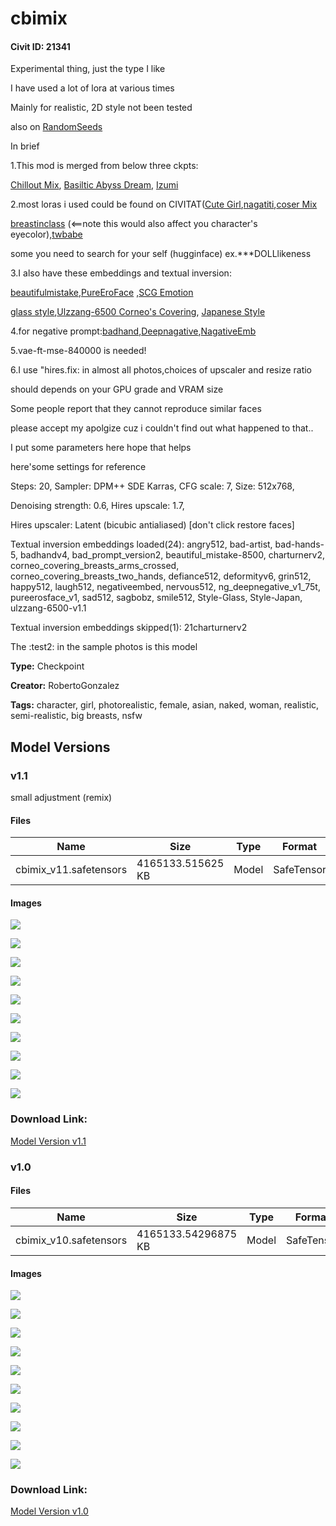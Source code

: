 # cbimix

#### Civit ID: 21341

<p>Experimental thing, just the type I like</p><p>I have used a lot of lora at various times</p><p>Mainly for realistic, 2D style not been tested</p><p>also on <a target="_blank" rel="ugc" href="https://randomseed.co/models">RandomSeeds</a></p><p>In brief</p><p>1.This mod is merged from below three ckpts:</p><p><a target="_blank" rel="ugc" href="https://civitai.com/models/6424">Chillout Mix</a>, <a target="_blank" rel="ugc" href="https://civitai.com/models/5322/basilticabyssdream">Basiltic Abyss Dream</a>, <a target="_blank" rel="ugc" href="https://civitai.com/models/1364/izumi">Izumi</a></p><p>2.most loras i used could be found on CIVITAT(<a target="_blank" rel="ugc" href="https://civitai.com/models/14171/cutegirlmix4">Cute Girl</a>,<a target="_blank" rel="ugc" href="https://civitai.com/models/8146/nagatitilora">nagatiti</a>,<a rel="ugc" href="https://civitai.com/models/18507">coser Mix</a></p><p><a target="_blank" rel="ugc" href="https://civitai.com/models/9025/breastinclass-better-bodies">breastinclass</a> (&lt;==note this would also affect you character's eyecolor),<a rel="ugc" href="https://civitai.com/models/19327/twbabe">twbabe</a></p><p>some you need to search for your self (hugginface) ex.***DOLLlikeness</p><p>3.I also have these embeddings and textual inversion:</p><p><a target="_blank" rel="ugc" href="https://civitai.com/models/11089/beautiful-mistake">beautifulmistake</a>,<a target="_blank" rel="ugc" href="https://civitai.com/models/4514/pure-eros-face">PureEroFace</a> ,<a target="_blank" rel="ugc" href="SCG Emotions Pack">SCG Emotion</a></p><p><a target="_blank" rel="ugc" href="https://civitai.com/models/4415/glass-style">glass style</a>,<a target="_blank" rel="ugc" href="https://civitai.com/models/8109/ulzzang-6500-korean-doll-aesthetic">Ulzzang-6500 </a><a target="_blank" rel="ugc" href="https://civitai.com/models/5202/corneos-covering-breasts-ti-embed-two-hands-version">Corneo's Covering</a>, <a target="_blank" rel="ugc" href="https://civitai.com/models/5214/japanese-style-ti">Japanese Style</a></p><p>4.for negative prompt:<a target="_blank" rel="ugc" href="https://civitai.com/models/16993/badhandv4-animeillustdiffusion">badhand</a>,<a target="_blank" rel="ugc" href="https://civitai.com/models/4629/deep-negative-v1x">Deepnagative</a>,<a target="_blank" rel="ugc" href="https://civitai.com/models/19375">NagativeEmb</a></p><p>5.vae-ft-mse-840000 is needed!</p><p>6.I use "hires.fix: in almost all photos,choices of upscaler and resize ratio</p><p>should depends on your GPU grade and VRAM size</p><p></p><p>Some people report that they cannot reproduce similar faces</p><p>please accept my apolgize cuz i couldn't find out what happened to that..</p><p>I put some parameters here hope that helps</p><p></p><p>here'some settings for reference</p><p>Steps: 20, Sampler: DPM++ SDE Karras, CFG scale: 7, Size: 512x768,</p><p>Denoising strength: 0.6, Hires upscale: 1.7,</p><p>Hires upscaler: Latent (bicubic antialiased) [don't click restore faces]</p><p></p><p>Textual inversion embeddings loaded(24): angry512, bad-artist, bad-hands-5, badhandv4, bad_prompt_version2, beautiful_mistake-8500, charturnerv2, corneo_covering_breasts_arms_crossed, corneo_covering_breasts_two_hands, defiance512, deformityv6, grin512, happy512, laugh512, negativeembed, nervous512, ng_deepnegative_v1_75t, pureerosface_v1, sad512, sagbobz, smile512, Style-Glass, Style-Japan, ulzzang-6500-v1.1</p><p>Textual inversion embeddings skipped(1): 21charturnerv2</p><p></p><p>The :test2: in the sample photos is this model</p><p></p><p></p>

**Type:** Checkpoint

**Creator:** RobertoGonzalez

**Tags:** character, girl, photorealistic, female, asian, naked, woman, realistic, semi-realistic, big breasts, nsfw

## Model Versions

### v1.1

<p>small adjustment (remix)</p>

#### Files

| Name | Size | Type | Format | Download Url | AutoV1 | AutoV2 | SHA256 | CRC32 | BLAKE3 |
| --- | --- | --- | --- | --- | --- | --- | --- | --- | --- |
| cbimix_v11.safetensors | 4165133.515625 KB | Model | SafeTensor | https://civitai.com/api/download/models/29581 | F7774964 | 911ED862C5 | 911ED862C506C542D78F1874D451B453C4C12402AABF716BA143F60B51128F77 | 3DB4F681 | D56DC2F801670F7B88B04BCE073FD219E261CEE9D7F2AC1AD63C114490EE7804 |

#### Images

<p><img src="https://image.civitai.com/xG1nkqKTMzGDvpLrqFT7WA/6a7fb944-d158-48c4-bce6-cf7743e70900/width=450/649073.jpeg" /></p>

<p><img src="https://image.civitai.com/xG1nkqKTMzGDvpLrqFT7WA/e437ccfb-705d-4d4a-9d22-efdbade8d300/width=450/649079.jpeg" /></p>

<p><img src="https://image.civitai.com/xG1nkqKTMzGDvpLrqFT7WA/035286b2-ab4b-4359-7260-8400702a0b00/width=450/536114.jpeg" /></p>

<p><img src="https://image.civitai.com/xG1nkqKTMzGDvpLrqFT7WA/42dc81b6-ffaf-462c-1274-f461ea3cbc00/width=450/485660.jpeg" /></p>

<p><img src="https://image.civitai.com/xG1nkqKTMzGDvpLrqFT7WA/4b83201b-eae4-4239-b5cd-0d1eade32400/width=450/443659.jpeg" /></p>

<p><img src="https://image.civitai.com/xG1nkqKTMzGDvpLrqFT7WA/743a3e26-4a84-4347-1e27-ed5733e7fe00/width=450/443640.jpeg" /></p>

<p><img src="https://image.civitai.com/xG1nkqKTMzGDvpLrqFT7WA/b530354d-d78a-471f-a6f4-8c1528378e00/width=450/443652.jpeg" /></p>

<p><img src="https://image.civitai.com/xG1nkqKTMzGDvpLrqFT7WA/daf50a5d-907e-493b-7de8-4862a53a0600/width=450/376484.jpeg" /></p>

<p><img src="https://image.civitai.com/xG1nkqKTMzGDvpLrqFT7WA/ce65b7b9-ed0c-4b60-3064-2317e8b1ff00/width=450/334719.jpeg" /></p>

<p><img src="https://image.civitai.com/xG1nkqKTMzGDvpLrqFT7WA/c75a21d3-b11d-43e6-a9a7-1a88afeeb500/width=450/334715.jpeg" /></p>

### Download Link:

[Model Version v1.1](https://civitai.com/api/download/models/29581)

### v1.0

<p></p>

#### Files

| Name | Size | Type | Format | Download Url | AutoV1 | AutoV2 | SHA256 | CRC32 | BLAKE3 |
| --- | --- | --- | --- | --- | --- | --- | --- | --- | --- |
| cbimix_v10.safetensors | 4165133.54296875 KB | Model | SafeTensor | https://civitai.com/api/download/models/25403 | B25DB2B8 | E9B6D577EF | E9B6D577EF2079D90361A6324F072B0DEE1A5097D371101A9A750CA57E9CA434 | 4BC0784E | 22BE85D17F0D54F99B29493D9E49D82B59D5FBFBC866C376DB892D94F8550D48 |

#### Images

<p><img src="https://image.civitai.com/xG1nkqKTMzGDvpLrqFT7WA/e07949d6-b21a-4060-b04e-ae36ab954400/width=450/297519.jpeg" /></p>

<p><img src="https://image.civitai.com/xG1nkqKTMzGDvpLrqFT7WA/ae396a0e-e034-4f46-c780-2f36a04d0300/width=450/287203.jpeg" /></p>

<p><img src="https://image.civitai.com/xG1nkqKTMzGDvpLrqFT7WA/f3b8fed7-580b-4114-ef46-97c1a5ab8200/width=450/291031.jpeg" /></p>

<p><img src="https://image.civitai.com/xG1nkqKTMzGDvpLrqFT7WA/9c93f174-ef86-4eb1-b491-e23927d83d00/width=450/287201.jpeg" /></p>

<p><img src="https://image.civitai.com/xG1nkqKTMzGDvpLrqFT7WA/8fe76765-930e-46bc-b35c-f059ad457600/width=450/278842.jpeg" /></p>

<p><img src="https://image.civitai.com/xG1nkqKTMzGDvpLrqFT7WA/5101cc1e-359b-48c6-f7b8-858c6aaf8a00/width=450/278850.jpeg" /></p>

<p><img src="https://image.civitai.com/xG1nkqKTMzGDvpLrqFT7WA/58fe863a-c37b-4d8f-ce97-aa5bed0c0e00/width=450/281514.jpeg" /></p>

<p><img src="https://image.civitai.com/xG1nkqKTMzGDvpLrqFT7WA/99e07e58-da95-4030-d84d-267747a86200/width=450/287200.jpeg" /></p>

<p><img src="https://image.civitai.com/xG1nkqKTMzGDvpLrqFT7WA/6caf75e8-98c0-4450-939c-e228bad88b00/width=450/281522.jpeg" /></p>

<p><img src="https://image.civitai.com/xG1nkqKTMzGDvpLrqFT7WA/d39e4d6b-8513-40b4-14b1-e5c1ad7d4f00/width=450/287199.jpeg" /></p>

### Download Link:

[Model Version v1.0](https://civitai.com/api/download/models/25403)

